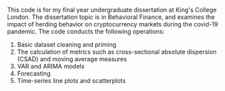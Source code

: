 This code is for my final year undergraduate dissertation at King's College London. The dissertation topic is in Behavioral Finance, and examines the impact of herding behavior on cryptocurrency markets 
during the covid-19 pandemic. The code conducts the following operations:
1. Basic dataset cleaning and priming
2. The calculation of metrics such as cross-sectional absolute dispersion (CSAD) and moving average measures
3. VAR and ARIMA models
4. Forecasting
5. Time-series line plots and scatterplots
